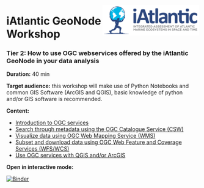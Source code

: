 <img src="./img/logo.png" align="right" width="50%"></img>
# iAtlantic GeoNode Workshop
### Tier 2: How to use OGC webservices offered by the iAtlantic GeoNode in your data analysis

**Duration:** 40 min

**Target audience:** this workshop will make use of Python Notebooks and common GIS Software (ArcGIS and QGIS), basic knowledge of python and/or GIS software is recommended.

**Content:**

- [Introduction to OGC services](./0_Introduction_to_OGC_web_services.ipynb)
- [Search through metadata using the OGC Catalogue Service (CSW)](./1_search_metadata_with_CSW.ipynb) 
- [Visualize data using OGC Web Mapping Service (WMS)](./2_visualize_data_with_WMS.ipynb) 
- [Subset and download data using OGC Web Feature and Coverage Services (WFS/WCS)](./3_subset_and_download_data_with_WFS&WCS.ipynb)
- [Use OGC services with QGIS and/or ArcGIS](./4_OGC_services_from_QGIS_and_ArcGIS.ipynb)

**Open in interactive mode:**

[![Binder](https://mybinder.org/badge_logo.svg)](https://mybinder.org/v2/gh/iAtlanticGeoNode/OGC_webservices_workshop/master?urlpath=lab/tree/0_Introduction_to_OGC_web_services.ipynb)


